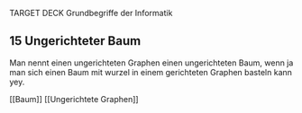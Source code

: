 TARGET DECK
Grundbegriffe der Informatik

15 Ungerichteter Baum
---
Man nennt einen ungerichteten Graphen einen ungerichteten Baum, wenn ja man sich einen Baum mit wurzel in einem gerichteten Graphen basteln kann yey. 
<!--ID: 1707248571973-->

[[Baum]]
[[Ungerichtete Graphen]]